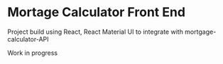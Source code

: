 # Mortage Calculator Front End
Project build using React, React Material UI to integrate with mortgage-calculator-API

Work in progress
